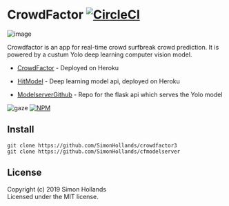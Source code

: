 # CrowdFactor [![CircleCI](https://circleci.com/gh/SimonHollands/crowdfactor3.svg?style=svg)](https://circleci.com/gh/SimonHollands/crowdfactor3)

![image](https://user-images.githubusercontent.com/22828446/68315875-52def480-006d-11ea-8f59-48ffc1b16ec0.png)


Crowdfactor is an app for real-time crowd surfbreak crowd prediction. It is powered by a custum Yolo deep learning computer vision model. 
* [CrowdFactor](https://crowdfactor.herokuapp.com/) - Deployed on Heroku
* [HitModel](https://crowdfactor.herokuapp.com/) - Deep learning model api, deployed on Heroku

* [ModelserverGithub](https://github.com/SimonHollands/cfmodelserver) - Repo for the flask api which serves the Yolo model

![gaze](https://images.unsplash.com/photo-1463023822994-4424fc706fbf?ixlib=rb-1.2.1&ixid=eyJhcHBfaWQiOjEyMDd9&auto=format&fit=crop&w=1650&q=80)
[![NPM](https://nodei.co/npm/gaze.png?downloads=true)](https://nodei.co/npm/gaze/)


## Install

```
git clone https://github.com/SimonHollands/crowdfactor3
git clone https://github.com/SimonHollands/cfmodelserver 
```

## License
Copyright (c) 2019 Simon Hollands  
Licensed under the MIT license.